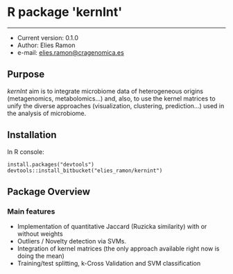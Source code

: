 # R package 'kernInt'

-----------------------------

- Current version: 0.1.0
- Author: Elies Ramon
- e-mail: elies.ramon@cragenomica.es

## Purpose

*kernInt* aim is to integrate microbiome data of heterogeneous origins (metagenomics, metabolomics...) and, also, to use the kernel matrices to unify the diverse approaches (visualization, clustering, prediction...) used in the analysis of microbiome.


## Installation

In R console:  
															
`install.packages("devtools")`  
`devtools::install_bitbucket("elies_ramon/kernint")`

## Package Overview

### Main features

- Implementation of quantitative Jaccard (Ruzicka similarity) with or without weights
- Outliers / Novelty detection via SVMs.
- Integration of kernel matrices (the only approach available right now is doing the mean)
- Training/test splitting, k-Cross Validation and SVM classification
